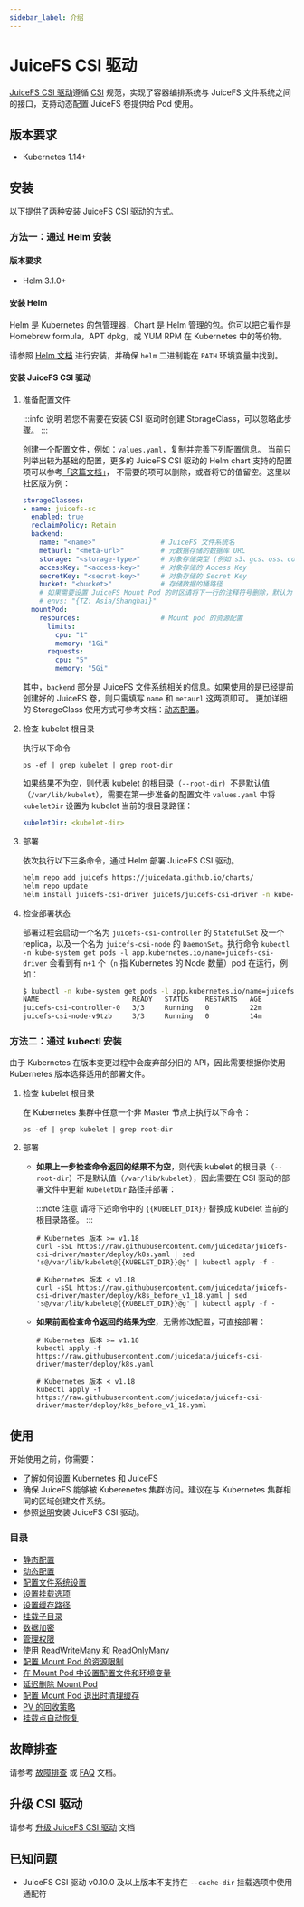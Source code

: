 ```yaml
---
sidebar_label: 介绍
---
```


# JuiceFS CSI 驱动

[JuiceFS CSI 驱动](https://github.com/juicedata/juicefs-csi-driver)遵循 [CSI](https://github.com/container-storage-interface/spec/blob/master/spec.md) 规范，实现了容器编排系统与 JuiceFS 文件系统之间的接口，支持动态配置 JuiceFS 卷提供给 Pod 使用。

## 版本要求

- Kubernetes 1.14+

## 安装

以下提供了两种安装 JuiceFS CSI 驱动的方式。

### 方法一：通过 Helm 安装

#### 版本要求

- Helm 3.1.0+

#### 安装 Helm

Helm 是 Kubernetes 的包管理器，Chart 是 Helm 管理的包。你可以把它看作是 Homebrew formula，APT dpkg，或 YUM RPM 在 Kubernetes 中的等价物。

请参照 [Helm 文档](https://helm.sh/docs/intro/install) 进行安装，并确保 `helm` 二进制能在 `PATH` 环境变量中找到。

#### 安装 JuiceFS CSI 驱动

1. 准备配置文件

   :::info 说明
   若您不需要在安装 CSI 驱动时创建 StorageClass，可以忽略此步骤。
   :::

   创建一个配置文件，例如：`values.yaml`，复制并完善下列配置信息。
   当前只列举出较为基础的配置，更多的 JuiceFS CSI 驱动的 Helm chart 支持的配置项可以参考[「这篇文档」](https://github.com/juicedata/charts/blob/main/charts/juicefs-csi-driver/README.md#values)，
   不需要的项可以删除，或者将它的值留空。这里以社区版为例：

   ```yaml title="values.yaml"
   storageClasses:
   - name: juicefs-sc
     enabled: true
     reclaimPolicy: Retain
     backend:
       name: "<name>"                # JuiceFS 文件系统名
       metaurl: "<meta-url>"         # 元数据存储的数据库 URL
       storage: "<storage-type>"     # 对象存储类型 (例如 s3、gcs、oss、cos)
       accessKey: "<access-key>"     # 对象存储的 Access Key
       secretKey: "<secret-key>"     # 对象存储的 Secret Key
       bucket: "<bucket>"            # 存储数据的桶路径
       # 如果需要设置 JuiceFS Mount Pod 的时区请将下一行的注释符号删除，默认为 UTC 时间。
       # envs: "{TZ: Asia/Shanghai}"
     mountPod:
       resources:                    # Mount pod 的资源配置
         limits:
           cpu: "1"
           memory: "1Gi"
         requests:
           cpu: "5"
           memory: "5Gi"
   ```
   其中，`backend` 部分是 JuiceFS 文件系统相关的信息。如果使用的是已经提前创建好的 JuiceFS 卷，则只需填写 `name` 和 `metaurl` 这两项即可。
   更加详细的 StorageClass 使用方式可参考文档：[动态配置](./examples/dynamic-provisioning.md)。

2. 检查 kubelet 根目录

   执行以下命令

   ```shell
   ps -ef | grep kubelet | grep root-dir
   ```

   如果结果不为空，则代表 kubelet 的根目录（`--root-dir`）不是默认值（`/var/lib/kubelet`），需要在第一步准备的配置文件 `values.yaml` 中将 `kubeletDir` 设置为 kubelet 当前的根目录路径：

   ```yaml
   kubeletDir: <kubelet-dir>
   ```

3. 部署

   依次执行以下三条命令，通过 Helm 部署 JuiceFS CSI 驱动。

   ```sh
   helm repo add juicefs https://juicedata.github.io/charts/
   helm repo update
   helm install juicefs-csi-driver juicefs/juicefs-csi-driver -n kube-system -f ./values.yaml
   ```

4. 检查部署状态

   部署过程会启动一个名为 `juicefs-csi-controller` 的 `StatefulSet` 及一个 replica，以及一个名为 `juicefs-csi-node` 的 `DaemonSet`。执行命令 `kubectl -n kube-system get pods -l app.kubernetes.io/name=juicefs-csi-driver` 会看到有 `n+1` 个（`n` 指 Kubernetes 的 Node 数量）pod 在运行，例如：

   ```sh
   $ kubectl -n kube-system get pods -l app.kubernetes.io/name=juicefs-csi-driver
   NAME                       READY   STATUS    RESTARTS   AGE
   juicefs-csi-controller-0   3/3     Running   0          22m
   juicefs-csi-node-v9tzb     3/3     Running   0          14m
   ```

### 方法二：通过 kubectl 安装

由于 Kubernetes 在版本变更过程中会废弃部分旧的 API，因此需要根据你使用 Kubernetes 版本选择适用的部署文件。

1. 检查 kubelet 根目录

   在 Kubernetes 集群中任意一个非 Master 节点上执行以下命令：

   ```shell
   ps -ef | grep kubelet | grep root-dir
   ```

2. 部署

   - **如果上一步检查命令返回的结果不为空**，则代表 kubelet 的根目录（`--root-dir`）不是默认值（`/var/lib/kubelet`），因此需要在 CSI 驱动的部署文件中更新 `kubeletDir` 路径并部署：

     :::note 注意
     请将下述命令中的 `{{KUBELET_DIR}}` 替换成 kubelet 当前的根目录路径。
     :::

     ```shell
     # Kubernetes 版本 >= v1.18
     curl -sSL https://raw.githubusercontent.com/juicedata/juicefs-csi-driver/master/deploy/k8s.yaml | sed 's@/var/lib/kubelet@{{KUBELET_DIR}}@g' | kubectl apply -f -
     ```

     ```shell
     # Kubernetes 版本 < v1.18
     curl -sSL https://raw.githubusercontent.com/juicedata/juicefs-csi-driver/master/deploy/k8s_before_v1_18.yaml | sed 's@/var/lib/kubelet@{{KUBELET_DIR}}@g' | kubectl apply -f -
     ```

   - **如果前面检查命令返回的结果为空**，无需修改配置，可直接部署：

     ```shell
     # Kubernetes 版本 >= v1.18
     kubectl apply -f https://raw.githubusercontent.com/juicedata/juicefs-csi-driver/master/deploy/k8s.yaml
     ```

     ```shell
     # Kubernetes 版本 < v1.18
     kubectl apply -f https://raw.githubusercontent.com/juicedata/juicefs-csi-driver/master/deploy/k8s_before_v1_18.yaml
     ```

## 使用

开始使用之前，你需要：

* 了解如何设置 Kubernetes 和 JuiceFS
* 确保 JuiceFS 能够被 Kuberenetes 集群访问。建议在与 Kubernetes 集群相同的区域创建文件系统。
* 参照[说明](#安装)安装 JuiceFS CSI 驱动。

### 目录

* [静态配置](examples/static-provisioning.md)
* [动态配置](examples/dynamic-provisioning.md)
* [配置文件系统设置](examples/format-options.md)
* [设置挂载选项](examples/mount-options.md)
* [设置缓存路径](examples/cache-dir.md)
* [挂载子目录](examples/subpath.md)
* [数据加密](examples/encrypt.md)
* [管理权限](examples/permission.md)
* [使用 ReadWriteMany 和 ReadOnlyMany](examples/rwx-and-rox.md)
* [配置 Mount Pod 的资源限制](examples/mount-resources.md)
* [在 Mount Pod 中设置配置文件和环境变量](examples/config-and-env.md)
* [延迟删除 Mount Pod](examples/delay-delete.md)
* [配置 Mount Pod 退出时清理缓存](examples/cache-clean.md)
* [PV 的回收策略](examples/reclaim-policy.md)
* [挂载点自动恢复](recover_failed_mountpoint.md)

## 故障排查

请参考 [故障排查](troubleshooting.md) 或 [FAQ](faq) 文档。

## 升级 CSI 驱动

请参考 [升级 JuiceFS CSI 驱动](upgrade-csi-driver.md) 文档

## 已知问题

- JuiceFS CSI 驱动 v0.10.0 及以上版本不支持在 `--cache-dir` 挂载选项中使用通配符
